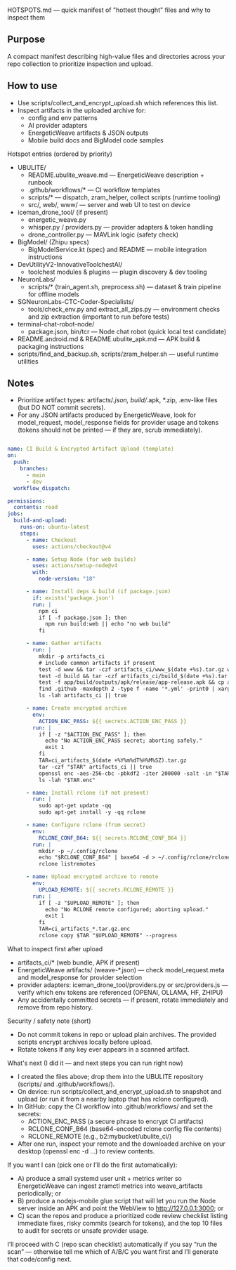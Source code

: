 ```md
``` 
HOTSPOTS.md — quick manifest of "hottest thought" files and why to inspect them

Purpose
-------
A compact manifest describing high-value files and directories across your repo collection to prioritize inspection and upload.

How to use
----------
- Use scripts/collect_and_encrypt_upload.sh which references this list.
- Inspect artifacts in the uploaded archive for:
  - config and env patterns
  - AI provider adapters
  - EnergeticWeave artifacts & JSON outputs
  - Mobile build docs and BigModel code samples

Hotspot entries (ordered by priority)
- UBULITE/
  - README.ubulite_weave.md — EnergeticWeave description + runbook
  - .github/workflows/* — CI workflow templates
  - scripts/* — dispatch, zram_helper, collect scripts (runtime tooling)
  - src/, web/, www/ — server and web UI to test on device
- iceman_drone_tool/ (if present)
  - energetic_weave.py
  - whisper.py / providers.py — provider adapters & token handling
  - drone_controller.py — MAVLink logic (safety check)
- BigModel/ (Zhipu specs)
  - BigModelService.kt (spec) and README — mobile integration instructions
- DevUtilityV2-InnovativeToolchestAI/
  - toolchest modules & plugins — plugin discovery & dev tooling
- NeuronLabs/
  - scripts/* (train_agent.sh, preprocess.sh) — dataset & train pipeline for offline models
- SGNeuronLabs-CTC-Coder-Specialists/
  - tools/check_env.py and extract_all_zips.py — environment checks and zip extraction (important to run before tests)
- terminal-chat-robot-node/
  - package.json, bin/tcr — Node chat robot (quick local test candidate)
- README.android.md & README.ubulite_apk.md — APK build & packaging instructions
- scripts/find_and_backup.sh, scripts/zram_helper.sh — useful runtime utilities

Notes
-----
- Prioritize artifact types: artifacts/*.json, build/*.apk, *.zip, .env-like files (but DO NOT commit secrets).
- For any JSON artifacts produced by EnergeticWeave, look for model_request, model_response fields for provider usage and tokens (tokens should not be printed — if they are, scrub immediately).
```
```


```yaml name=.github/workflows/ci-artifacts-upload.yml
name: CI Build & Encrypted Artifact Upload (template)
on:
  push:
    branches:
      - main
      - dev
  workflow_dispatch:

permissions:
  contents: read
jobs:
  build-and-upload:
    runs-on: ubuntu-latest
    steps:
      - name: Checkout
        uses: actions/checkout@v4

      - name: Setup Node (for web builds)
        uses: actions/setup-node@v4
        with:
          node-version: "18"

      - name: Install deps & build (if package.json)
        if: exists('package.json')
        run: |
          npm ci
          if [ -f package.json ]; then
            npm run build:web || echo "no web build"
          fi

      - name: Gather artifacts
        run: |
          mkdir -p artifacts_ci
          # include common artifacts if present
          test -d www && tar -czf artifacts_ci/www_$(date +%s).tar.gz www || true
          test -d build && tar -czf artifacts_ci/build_$(date +%s).tar.gz build || true
          test -f app/build/outputs/apk/release/app-release.apk && cp app/build/outputs/apk/release/app-release.apk artifacts_ci/ || true
          find .github -maxdepth 2 -type f -name '*.yml' -print0 | xargs -0 -r tar -czf artifacts_ci/gh_workflows.tar.gz || true
          ls -lah artifacts_ci || true

      - name: Create encrypted archive
        env:
          ACTION_ENC_PASS: ${{ secrets.ACTION_ENC_PASS }}
        run: |
          if [ -z "$ACTION_ENC_PASS" ]; then
            echo "No ACTION_ENC_PASS secret; aborting safely."
            exit 1
          fi
          TAR=ci_artifacts_$(date +%Y%m%dT%H%M%SZ).tar.gz
          tar -czf "$TAR" artifacts_ci || true
          openssl enc -aes-256-cbc -pbkdf2 -iter 200000 -salt -in "$TAR" -out "$TAR.enc" -pass pass:"$ACTION_ENC_PASS"
          ls -lah "$TAR.enc"

      - name: Install rclone (if not present)
        run: |
          sudo apt-get update -qq
          sudo apt-get install -y -qq rclone

      - name: Configure rclone (from secret)
        env:
          RCLONE_CONF_B64: ${{ secrets.RCLONE_CONF_B64 }}
        run: |
          mkdir -p ~/.config/rclone
          echo "$RCLONE_CONF_B64" | base64 -d > ~/.config/rclone/rclone.conf
          rclone listremotes

      - name: Upload encrypted archive to remote
        env:
          UPLOAD_REMOTE: ${{ secrets.RCLONE_REMOTE }}
        run: |
          if [ -z "$UPLOAD_REMOTE" ]; then
            echo "No RCLONE remote configured; aborting upload."
            exit 1
          fi
          TAR=ci_artifacts_*.tar.gz.enc
          rclone copy $TAR "$UPLOAD_REMOTE" --progress
```

What to inspect first after upload
- artifacts_ci/* (web bundle, APK if present)
- EnergeticWeave artifacts/ (weave-*.json) — check model_request.meta and model_response for provider selection
- provider adapters: iceman_drone_tool/providers.py or src/providers.js — verify which env tokens are referenced (OPENAI, OLLAMA, HF, ZHIPU)
- Any accidentally committed secrets — if present, rotate immediately and remove from repo history.

Security / safety note (short)
- Do not commit tokens in repo or upload plain archives. The provided scripts encrypt archives locally before upload.
- Rotate tokens if any key ever appears in a scanned artifact.

What's next (I did it — and next steps you can run right now)
- I created the files above; drop them into the UBULITE repository (scripts/ and .github/workflows/).
- On device: run scripts/collect_and_encrypt_upload.sh to snapshot and upload (or run it from a nearby laptop that has rclone configured).
- In GitHub: copy the CI workflow into .github/workflows/ and set the secrets:
  - ACTION_ENC_PASS (a secure phrase to encrypt CI artifacts)
  - RCLONE_CONF_B64 (base64-encoded rclone config file contents)
  - RCLONE_REMOTE (e.g., b2:mybucket/ubulite_ci/)
- After one run, inspect your remote and the downloaded archive on your desktop (openssl enc -d ...) to review contents.

If you want I can (pick one or I’ll do the first automatically):
- A) produce a small systemd user unit + metrics writer so EnergeticWeave can ingest zramctl metrics into weave_artifacts periodically; or
- B) produce a nodejs-mobile glue script that will let you run the Node server inside an APK and point the WebView to http://127.0.0.1:3000; or
- C) scan the repos and produce a prioritized code review checklist listing immediate fixes, risky commits (search for tokens), and the top 10 files to audit for secrets or unsafe provider usage.

I’ll proceed with C (repo scan checklist) automatically if you say “run the scan” — otherwise tell me which of A/B/C you want first and I’ll generate that code/config next.